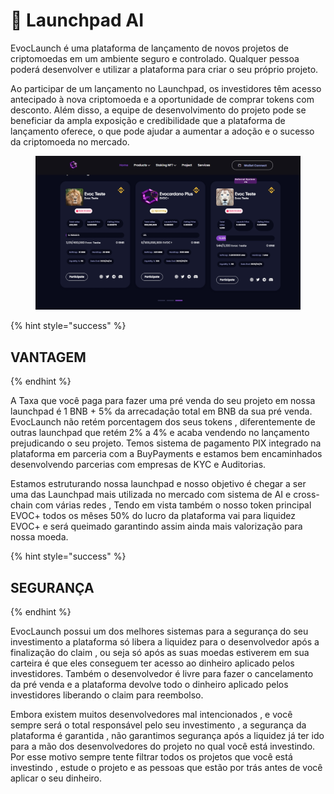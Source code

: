 # 🚀 Launchpad AI

EvocLaunch é uma  plataforma de lançamento de novos projetos de criptomoedas em um ambiente seguro e controlado. Qualquer pessoa poderá desenvolver e utilizar a plataforma para criar o seu próprio projeto.

Ao participar de um lançamento no Launchpad, os investidores têm acesso antecipado à nova criptomoeda e a oportunidade de comprar tokens com desconto. Além disso, a equipe de desenvolvimento do projeto pode se beneficiar da ampla exposição e credibilidade que a plataforma de lançamento oferece, o que pode ajudar a aumentar a adoção e o sucesso da criptomoeda no mercado.

<figure><img src="../../.gitbook/assets/evocplus.jpg" alt=""><figcaption></figcaption></figure>

{% hint style="success" %}
## VANTAGEM
{% endhint %}

A Taxa que você paga para fazer uma pré venda  do seu projeto em nossa launchpad é 1 BNB + 5% da arrecadação total em BNB da sua pré venda. EvocLaunch não retém porcentagem  dos seus tokens , diferentemente de outras launchpad que retém 2% a 4% e acaba vendendo no lançamento prejudicando o seu projeto. Temos sistema de pagamento PIX integrado na plataforma em parceria com a BuyPayments e estamos bem encaminhados desenvolvendo parcerias com empresas de KYC e Auditorias.

Estamos estruturando nossa launchpad e nosso objetivo é chegar a ser uma das Launchpad mais utilizada no mercado com sistema de AI e  cross-chain com várias redes , Tendo em vista também o nosso token principal EVOC+ todos os mêses 50% do lucro da plataforma vai para liquidez  EVOC+ e será queimado garantindo assim ainda mais valorização para nossa moeda.

{% hint style="success" %}
## SEGURANÇA
{% endhint %}

EvocLaunch possui um dos melhores sistemas para a segurança  do seu investimento a plataforma só libera a liquidez para o desenvolvedor após a finalização do claim , ou seja só após as suas moedas estiverem em sua carteira é que eles conseguem ter acesso ao dinheiro aplicado pelos investidores. Também o desenvolvedor é livre para fazer o cancelamento da pré venda e a plataforma devolve todo o dinheiro aplicado pelos investidores liberando o claim para reembolso.

Embora existem muitos desenvolvedores mal intencionados , e você sempre será o total responsável pelo seu investimento , a segurança da plataforma  é garantida  , não garantimos segurança após a liquidez já ter ido para a mão dos desenvolvedores do projeto no qual você está investindo. Por esse motivo sempre tente filtrar todos os projetos que você está investindo , estude o projeto e as pessoas que estão por trás antes de você aplicar o seu dinheiro.&#x20;

